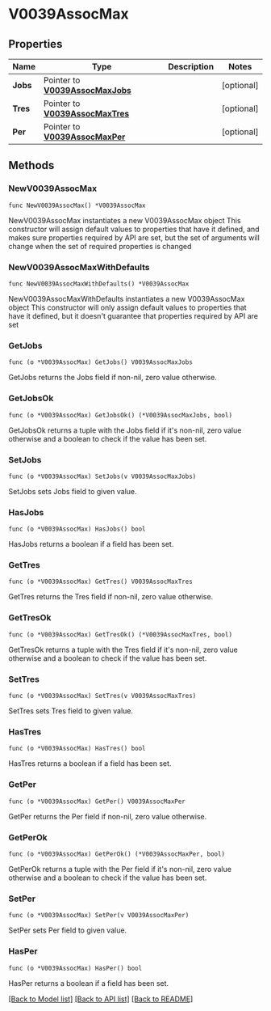 # V0039AssocMax

## Properties

Name | Type | Description | Notes
------------ | ------------- | ------------- | -------------
**Jobs** | Pointer to [**V0039AssocMaxJobs**](V0039AssocMaxJobs.md) |  | [optional] 
**Tres** | Pointer to [**V0039AssocMaxTres**](V0039AssocMaxTres.md) |  | [optional] 
**Per** | Pointer to [**V0039AssocMaxPer**](V0039AssocMaxPer.md) |  | [optional] 

## Methods

### NewV0039AssocMax

`func NewV0039AssocMax() *V0039AssocMax`

NewV0039AssocMax instantiates a new V0039AssocMax object
This constructor will assign default values to properties that have it defined,
and makes sure properties required by API are set, but the set of arguments
will change when the set of required properties is changed

### NewV0039AssocMaxWithDefaults

`func NewV0039AssocMaxWithDefaults() *V0039AssocMax`

NewV0039AssocMaxWithDefaults instantiates a new V0039AssocMax object
This constructor will only assign default values to properties that have it defined,
but it doesn't guarantee that properties required by API are set

### GetJobs

`func (o *V0039AssocMax) GetJobs() V0039AssocMaxJobs`

GetJobs returns the Jobs field if non-nil, zero value otherwise.

### GetJobsOk

`func (o *V0039AssocMax) GetJobsOk() (*V0039AssocMaxJobs, bool)`

GetJobsOk returns a tuple with the Jobs field if it's non-nil, zero value otherwise
and a boolean to check if the value has been set.

### SetJobs

`func (o *V0039AssocMax) SetJobs(v V0039AssocMaxJobs)`

SetJobs sets Jobs field to given value.

### HasJobs

`func (o *V0039AssocMax) HasJobs() bool`

HasJobs returns a boolean if a field has been set.

### GetTres

`func (o *V0039AssocMax) GetTres() V0039AssocMaxTres`

GetTres returns the Tres field if non-nil, zero value otherwise.

### GetTresOk

`func (o *V0039AssocMax) GetTresOk() (*V0039AssocMaxTres, bool)`

GetTresOk returns a tuple with the Tres field if it's non-nil, zero value otherwise
and a boolean to check if the value has been set.

### SetTres

`func (o *V0039AssocMax) SetTres(v V0039AssocMaxTres)`

SetTres sets Tres field to given value.

### HasTres

`func (o *V0039AssocMax) HasTres() bool`

HasTres returns a boolean if a field has been set.

### GetPer

`func (o *V0039AssocMax) GetPer() V0039AssocMaxPer`

GetPer returns the Per field if non-nil, zero value otherwise.

### GetPerOk

`func (o *V0039AssocMax) GetPerOk() (*V0039AssocMaxPer, bool)`

GetPerOk returns a tuple with the Per field if it's non-nil, zero value otherwise
and a boolean to check if the value has been set.

### SetPer

`func (o *V0039AssocMax) SetPer(v V0039AssocMaxPer)`

SetPer sets Per field to given value.

### HasPer

`func (o *V0039AssocMax) HasPer() bool`

HasPer returns a boolean if a field has been set.


[[Back to Model list]](../README.md#documentation-for-models) [[Back to API list]](../README.md#documentation-for-api-endpoints) [[Back to README]](../README.md)


